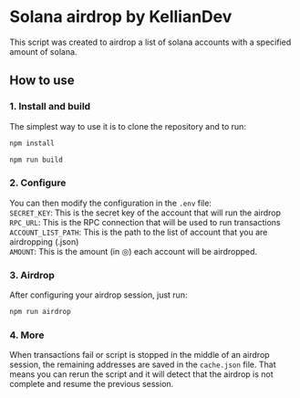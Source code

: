 # Solana airdrop by KellianDev

This script was created to airdrop a list of solana accounts with a specified amount of solana.

## How to use

### 1. Install and build

The simplest way to use it is to clone the repository and to run:
```bash
npm install
```

```bash
npm run build
```

### 2. Configure

You can then modify the configuration in the ```.env``` file:<br>
`SECRET_KEY`: This is the secret key of the account that will run the airdrop<br>
`RPC_URL`: This is the RPC connection that will be used to run transactions<br>
`ACCOUNT_LIST_PATH`: This is the path to the list of account that you are airdropping (.json)<br>
`AMOUNT`: This is the amount (in ◎) each account will be airdropped.<br>

### 3. Airdrop

After configuring your airdrop session, just run:
```bash
npm run airdrop
```

### 4. More

When transactions fail or script is stopped in the middle of an airdrop session, the remaining addresses are saved in the ```cache.json``` file. That means you can rerun the script and it will detect that the airdrop is not complete and resume the previous session.
